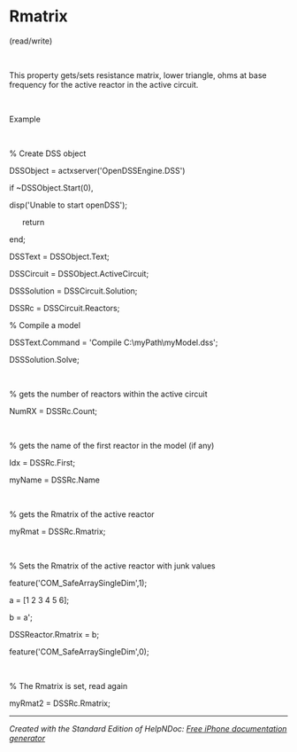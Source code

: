 # Rmatrix

(read/write)

&nbsp;

This property gets/sets resistance matrix, lower triangle, ohms at base frequency for the active reactor in the active circuit.

&nbsp;

Example

&nbsp;

% Create DSS object

DSSObject = actxserver('OpenDSSEngine.DSS')

if ~DSSObject.Start(0),

disp('Unable to start openDSS');

&nbsp; &nbsp; &nbsp; return

end;

DSSText = DSSObject.Text;

DSSCircuit = DSSObject.ActiveCircuit;

DSSSolution = DSSCircuit.Solution;

DSSRc = DSSCircuit.Reactors;

% Compile a model &nbsp; &nbsp; &nbsp; &nbsp;

DSSText.Command = 'Compile C:\\myPath\\myModel.dss';

DSSSolution.Solve;

&nbsp;

% gets the number of reactors within the active circuit

NumRX = DSSRc.Count;

&nbsp;

% gets the name of the first reactor in the model (if any)

Idx = DSSRc.First;

myName = DSSRc.Name

&nbsp;

% gets the Rmatrix of the active reactor

myRmat = DSSRc.Rmatrix;

&nbsp;

% Sets the Rmatrix of the active reactor with junk values

feature('COM\_SafeArraySingleDim',1);

a = \[1 2 3 4 5 6\];

b = a';

DSSReactor.Rmatrix = b;

feature('COM\_SafeArraySingleDim',0);

&nbsp;

% The Rmatrix is set, read again

myRmat2 = DSSRc.Rmatrix;

***
_Created with the Standard Edition of HelpNDoc: [Free iPhone documentation generator](<https://www.helpndoc.com/feature-tour/iphone-website-generation>)_
